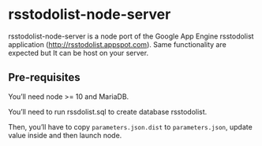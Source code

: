 # rsstodolist-node-server

rsstodolist-node-server is a node port of the Google App Engine rsstodolist application (http://rsstodolist.appspot.com).
Same functionality are expected but It can be host on your server.

## Pre-requisites

You’ll need node >= 10 and MariaDB.

You’ll need to run rssdolist.sql to create database rsstodolist.

Then, you’ll have to copy `parameters.json.dist` to `parameters.json`, update value inside and then launch node.
